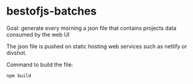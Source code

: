 # bestofjs-batches

Goal: generate every morning a json file that contains projects data consumed by the web UI

The json file is pushed on static hosting web services such as netlify or divshot.

Command to build the file:

```
npm build
```
